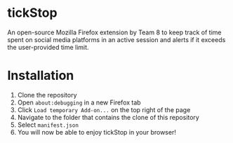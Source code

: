 # tickStop
An open-source Mozilla Firefox extension by Team 8 to keep track of time spent on social media platforms in an active session and alerts if it exceeds the user-provided time limit.


# Installation

1. Clone the repository
2. Open `about:debugging` in a new Firefox tab
3. Click `Load temporary Add-on...` on the top right of the page
4. Navigate to the folder that contains the clone of this repository
5. Select `manifest.json`
6. You will now be able to enjoy tickStop in your browser!
